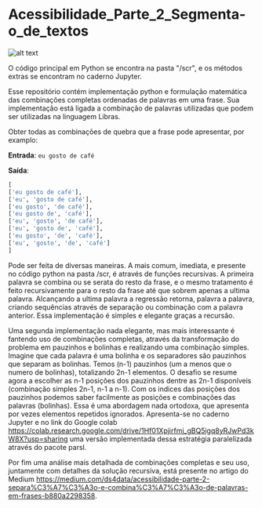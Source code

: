 # Acessibilidade_Parte_2_Segmenta-o_de_textos
![alt text](https://zenodo.org/badge/303207712.svg)

O código principal em Python se encontra na pasta "/scr", e os métodos extras se encontram no caderno Jupyter.

Esse repositório contém implementação python e formulação matemática das combinações completas ordenadas de palavras em uma frase. Sua implementação está ligada a combinação de palavras utilizadas que podem ser utilizadas na linguagem Libras.

Obter todas as combinações de quebra que a frase pode apresentar, por examplo:

**Entrada**: `eu gosto de café`

**Saída**: 

```python
[
['eu gosto de café'],
['eu', 'gosto de café'],
['eu gosto', 'de café'],
['eu gosto de', 'café'],
['eu', 'gosto', 'de café'],
['eu', 'gosto de', 'café'],
['eu gosto', 'de', 'café'],
['eu', 'gosto', 'de', 'café']
]
```
Pode ser feita de diversas maneiras. A mais comum, imediata, e presente no código python na pasta /scr, é através de funções recursivas. A primeira palavra se combina ou se serata do resto da frase, e o mesmo tratamento é feito recursivamente para o resto da frase até que sobrem apenas a ultima palavra. Alcançando a ultima palavra a regressão retorna, palavra a palavra, criando sequências através de separação ou combinação com a palavra anterior. Essa implementação é simples e elegante graças a recursão.

Uma segunda implementação nada elegante, mas mais interessante é fantendo uso de combinações completas, através da transformação do problema em pauzinhos e bolinhas e realizando uma combinação simples. Imagine que cada palavra é uma bolinha e os separadores são pauzinhos que separam as bolinhas. Temos (n-1) pauzinhos (um a menos que o numero de bolinhas), totalizando 2n-1 elementos. O desafio se resume agora a escolher as n-1 posições dos pauzinhos dentre as 2n-1 disponíveis (combinação simples 2n-1, n-1 a n-1). Com os indices das posições dos pauzinhos podemos saber facilmente as posições e combinações das palavras (bolinhas). Essa é uma abordagem nada ortodoxa, que apresenta por vezes elementos repetidos ignorados. Apresenta-se no caderno Jupyter e no link do Google colab https://colab.research.google.com/drive/1Hf01Xpjirfmj_gBQ5igq8yRJwPd3kW8X?usp=sharing uma versão implementada dessa estratégia paralelizada através do pacote parsl.

Por fim uma análise mais detalhada de combinações completas e seu uso, juntamente com detalhes da solução recursiva, está presente no artigo do Medium https://medium.com/ds4data/acessibilidade-parte-2-separa%C3%A7%C3%A3o-e-combina%C3%A7%C3%A3o-de-palavras-em-frases-b880a2298358.
